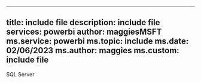 
 ---
 title: include file
 description: include file
 services: powerbi
 author: maggiesMSFT
 ms.service: powerbi
 ms.topic: include
 ms.date: 02/06/2023
 ms.author: maggies
 ms.custom: include file
---
SQL Server 

